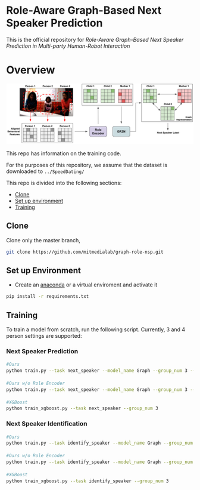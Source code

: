 # Role-Aware Graph-Based Next Speaker Prediction

This is the official repository for *Role-Aware Graph-Based Next Speaker Prediction in Multi-party Human-Robot Interaction* 

# Overview

<img src="overview_graph-role-nsp.png" alt="drawing" width="800"/>

This repo has information on the training code. 

For the purposes of this repository, we assume that the dataset is downloaded to `../SpeedDating/`

This repo is divided into the following sections:

* [Clone](#clone)
* [Set up environment](#set-up-environment)
* [Training](#training)

## Clone
Clone only the master branch,

```sh
git clone https://github.com/mitmedialab/graph-role-nsp.git
```

## Set up Environment


* Create an [anaconda](https://www.anaconda.com/) or a virtual enviroment and activate it

```sh
pip install -r requirements.txt
```

## Training
To train a model from scratch, run the following script. Currently, 3 and 4 person settings are supported: 

### Next Speaker Prediction

```sh
#Ours
python train.py --task next_speaker --model_name Graph --group_num 3 --time_step 1 --role 1 --epochs 250 --init_seed 0 --cv_seed 0 

#Ours w/o Role Encoder 
python train.py --task next_speaker --model_name Graph --group_num 3 --time_step 1 --role 0 --epochs 250 --init_seed 0 --cv_seed 0 

#XGBoost
python train_xgboost.py --task next_speaker --group_num 3

```

### Next Speaker Identification

```sh
#Ours
python train.py --task identify_speaker --model_name Graph --group_num 3 --time_step 0 --role 1 --epochs 200 --init_seed 0 --cv_seed 0

#Ours w/o Role Encoder 
python train.py --task identify_speaker --model_name Graph --group_num 3 --time_step 0 --role 0 --epochs 200 --init_seed 0 --cv_seed 0 

#XGBoost
python train_xgboost.py --task identify_speaker --group_num 3
```
